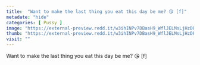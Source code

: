 ```yaml
---
title:  "Want to make the last thing you eat this day be me? 😘 [f]"
metadate: "hide"
categories: [ Pussy ]
image: "https://external-preview.redd.it/w3ihINPv7DBasH9_WflJELMsLjHzDPisQKQhQii4ZYQ.png?auto=webp&s=d41e3777adcdab753f89551f716c7ddc40d4ee13"
thumb: "https://external-preview.redd.it/w3ihINPv7DBasH9_WflJELMsLjHzDPisQKQhQii4ZYQ.png?width=1080&crop=smart&auto=webp&s=e1bdf102a457c6a3c34fd94cb231ab8bbcab6237"
visit: ""
---
```

Want to make the last thing you eat this day be me? 😘 [f]
